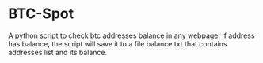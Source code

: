# BTC-Spot
A python script to check btc addresses balance in any webpage. If address has balance, the script will save it to a file balance.txt that contains addresses list and its balance.
